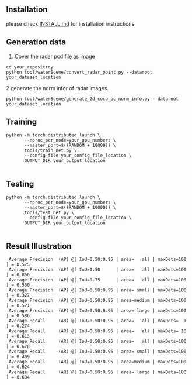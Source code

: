 
## Installation
please check [INSTALL.md](INSTALL.md) for installation instructions

## Generation data

 
1. Cover the radar pcd file as image
```shell
cd your_repositroy
python tool/waterScene/convert_radar_point.py --dataroot your_dataset_location
```

2 generate the norm infor of radar images.
```shell
python tool/waterScene/generate_2d_coco_pc_norm_info.py --dataroot your_dataset_location
```

## Training
```shell
python -m torch.distributed.launch \
       --nproc_per_node=your_gpu_numbers \
       --master_port=$((RANDOM + 10000)) \
       tools/train_net.py \
       --config-file your_config_file_location \
       OUTPUT_DIR your_output_location
       
```

## Testing
```shell
python -m torch.distributed.launch \
       --nproc_per_node=your_gpu_numbers \
       --master_port=$((RANDOM + 10000)) \
       tools/test_net.py \
       --config-file your_config_file_location \
       OUTPUT_DIR your_output_location
       
```

## Result Illustration
```text
 Average Precision  (AP) @[ IoU=0.50:0.95 | area=   all | maxDets=100 ] = 0.525
 Average Precision  (AP) @[ IoU=0.50      | area=   all | maxDets=100 ] = 0.866
 Average Precision  (AP) @[ IoU=0.75      | area=   all | maxDets=100 ] = 0.560
 Average Precision  (AP) @[ IoU=0.50:0.95 | area= small | maxDets=100 ] = 0.327
 Average Precision  (AP) @[ IoU=0.50:0.95 | area=medium | maxDets=100 ] = 0.521
 Average Precision  (AP) @[ IoU=0.50:0.95 | area= large | maxDets=100 ] = 0.586
 Average Recall     (AR) @[ IoU=0.50:0.95 | area=   all | maxDets=  1 ] = 0.274
 Average Recall     (AR) @[ IoU=0.50:0.95 | area=   all | maxDets= 10 ] = 0.613
 Average Recall     (AR) @[ IoU=0.50:0.95 | area=   all | maxDets=100 ] = 0.628
 Average Recall     (AR) @[ IoU=0.50:0.95 | area= small | maxDets=100 ] = 0.409
 Average Recall     (AR) @[ IoU=0.50:0.95 | area=medium | maxDets=100 ] = 0.624
 Average Recall     (AR) @[ IoU=0.50:0.95 | area= large | maxDets=100 ] = 0.684
